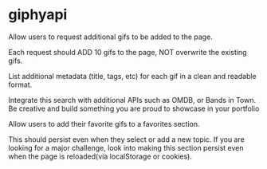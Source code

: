 # giphyapi
Allow users to request additional gifs to be added to the page.

Each request should ADD 10 gifs to the page, NOT overwrite the existing gifs.



List additional metadata (title, tags, etc) for each gif in a clean and readable format.


Integrate this search with additional APIs such as OMDB, or Bands in Town. Be creative and build something you are proud to showcase in your portfolio


Allow users to add their favorite gifs to a favorites section.

This should persist even when they select or add a new topic.
If you are looking for a major challenge, look into making this section persist even when the page is reloaded(via localStorage or cookies).

